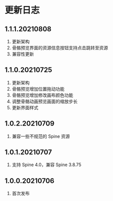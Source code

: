 # 更新日志

## 1.1.1.20210808

1. 更新架构
2. 骨骼预览界面的资源信息按钮支持点击跳转至资源
3. 兼容性更新



## 1.1.0.20210725

1. 更新架构
2. 骨骼预览增加位置拖动功能
3. 骨骼预览增加修改画布颜色功能
4. 调整骨骼动画预览画面的缩放步长
5. 更新界面样式



## 1.0.2.20210709

1. 兼容一些不规范的 Spine 资源



## 1.0.1.20210707

1. 支持 Spine 4.0，兼容 Spine 3.8.75



## 1.0.0.20210706

1. 首次发布
